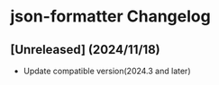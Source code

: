 <!-- Keep a Changelog guide -> https://keepachangelog.com -->

# json-formatter Changelog

## [Unreleased] (2024/11/18)

- Update compatible version(2024.3 and later)
